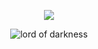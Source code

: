 
<div align="center">
  
![](https://komarev.com/ghpvc/?username=Luthervonivory&color=blue)

![lord of darkness](https://gifcity.carrd.co/assets/images/gallery14/e9b06d87.gif?v=d7271437)

